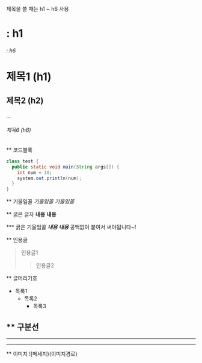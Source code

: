 제목을 쓸 때는 h1 ~ h6 사용
# : h1
###### : h6

# 제목1 (h1)
## 제목2 (h2)
...
###### 제목6 (h6)

** 코드블록
```java
class test {
  public static void main(String args[]) {
    int num = 10;
    system.out.println(num);
  }
}
```

** 기울임꼴
*기울임꼴*
_기울임꼴_

** 굵은 글자
**내용**
__내용__

*** 굵은 기울임꼴
***내용***
___내용___
공백없이 붙여서 써야됩니다~!

** 인용글
> 인용글1 
> > 인용글2

** 글머리기호

+ 목록1
  + 목록2
    + 목록3
    
** 구분선
---
***
___

** 이미지
![메세지}(이미지경로)
